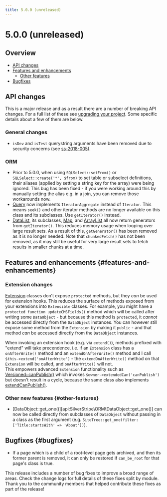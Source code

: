```yaml
---
title: 5.0.0 (unreleased)
---
```


# 5.0.0 (unreleased)

## Overview

- [API changes](#api-changes)
- [Features and enhancements](#features-and-enhancements)
  - [Other features](#other-features)
- [Bugfixes](#bugfixes)

## API changes

This is a major release and as a result there are a number of breaking API changes. For a full list of these see [upgrading your project](/upgrading/upgrading_your_project). Some specific details about a few of them are below.

### General changes

- `isDev` and `isTest` querystring arguments have been removed due to security concerns (see [ss-2018-005](https://www.silverstripe.org/download/security-releases/ss-2018-005/)).

### ORM

- Prior to 5.0.0, when using `SQLSelect::setFrom()` or `SQLSelect::create('*', $from)` to set table or subselect definitions,
their aliases (applied by setting a string key for the array) were being ignored. This bug has been fixed - if you were working around this by manually setting the alias e.g. in a join, you can remove those workarounds now.
- [Query](api:SilverStripe\ORM\Connect\Query) now implements `IteratorAggregate` instead of `Iterator`. This means `seek()` and other iterator methods are no longer available on this class and its subclasses. Use `getIterator()` instead.
- [DataList](SilverStripe\ORM\DataList), its subclasses, [Map](api:SilverStripe\ORM\Map), and [ArrayList](SilverStripe\ORM\ArrayList) all now return generators from `getIterator()`. This reduces memory usage when looping over large result sets. As a result of this, `getGenerator()` has been removed as it is no longer needed. Note that `chunkedFetch()` has not been removed, as it may still be useful for very large result sets to fetch results in smaller chunks at a time.

## Features and enhancements {#features-and-enhancements}

### Extension changes
[Extension](api:SilverStripe\Core\Extension) classes don't expose `protected` methods, but they _can_ be used for extension hooks. This reduces the surface of methods exposed from your extensions into `Extensible` classes. For example, you might have a `protected function updateCMSFields()` method which will be called after writing some `DataObject` - but because this method is `protected`, it _cannot_ be accessed directly from the `DataObject` instances. You can however still expose some method from the `Extension` by making it `public` - and that method _can_ be accessed directly from the `DataObject` instances.

When invoking an extension hook (e.g. via `extend()`), methods prefixed with "extend" will take precendence. i.e. if an `Extension` class has a `onAfterWrite()` method and an `extendOnAfterWrite()` method and I call `$this->extend('onAfterWrite')` - the `extendOnAfterWrite()` method on that `Extension` will be called, and `onAfterWrite()` will not.  
This empowers advanced `Extension` functionality such as [Versioned::canPublish()](api:SilverStripe\Versioned\Versioned::canPublish()) which invokes `$owner->extendedCan('canPublish')` but doesn't result in a cycle, because the same class also implements [extendCanPublish()](api:SilverStripe\Versioned\Versioned::extendCanPublish()).

### Other new features {#other-features}

- [DataObject::get_one()][api:SilverStripe\ORM\DataObject::get_one()] can now be called directly from subclasses of `DataObject` without passing in a class as the first argument (e.g. `SiteTree::get_one(filter: ['Title:startsWith' => 'About'])`).

## Bugfixes {#bugfixes}

- If a page which is a child of a root-level page gets archived, and then its former parent is removed, it can only be restored if `can_be_root` for that page's class is true.

This release includes a number of bug fixes to improve a broad range of areas. Check the change logs for full details of these fixes split by module. Thank you to the community members that helped contribute these fixes as part of the release!

<!--- Changes below this line will be automatically regenerated -->

<!--- Changes above this line will be automatically regenerated -->
